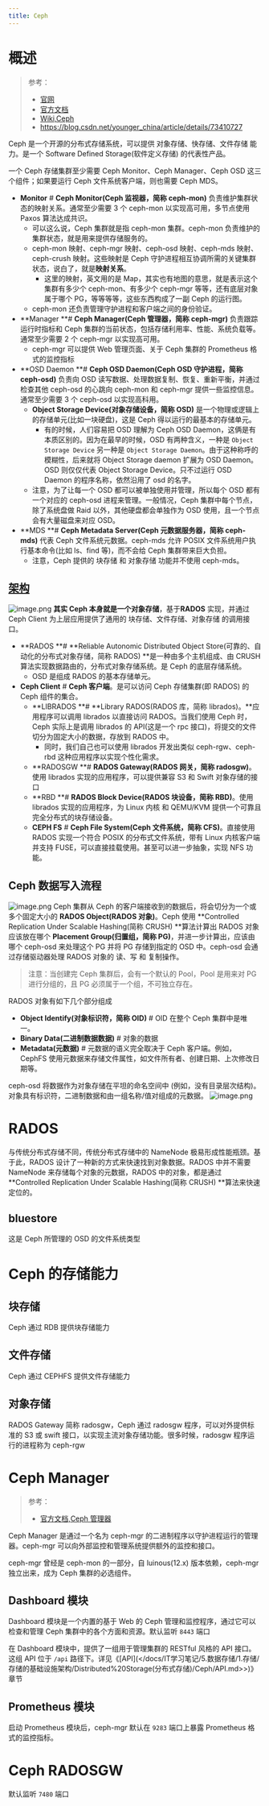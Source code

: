 ```yaml
---
title: Ceph
---
```


# 概述

> 参考：
> - [官网](https://ceph.io/)
> - [官方文档](https://docs.ceph.com/en/latest/)
> - [Wiki,Ceph](<https://en.wikipedia.org/wiki/Ceph_(software)>)
> - <https://blog.csdn.net/younger_china/article/details/73410727>

Ceph 是一个开源的分布式存储系统，可以提供 对象存储、快存储、文件存储 能力。是一个 Software Defined Storage(软件定义存储) 的代表性产品。

一个 Ceph 存储集群至少需要 Ceph Monitor、Ceph Manager、Ceph OSD 这三个组件；如果要运行 Ceph 文件系统客户端，则也需要 Ceph MDS。

- **Monitor** # **Ceph Monitor(Ceph 监视器，简称 ceph-mon)** 负责维护集群状态的映射关系。通常至少需要 3 个 ceph-mon 以实现高可用，多节点使用 Paxos 算法达成共识。
  - 可以这么说，Ceph 集群就是指 ceph-mon 集群。ceph-mon 负责维护的集群状态，就是用来提供存储服务的。
  - ceph-mon 映射、ceph-mgr 映射、ceph-osd 映射、ceph-mds 映射、ceph-crush 映射。这些映射是 Ceph 守护进程相互协调所需的关键集群状态，说白了，就是**映射关系**。
    - 这里的映射，英文用的是 Map，其实也有地图的意思，就是表示这个集群有多少个 ceph-mon、有多少个 ceph-mgr 等等，还有底层对象属于哪个 PG，等等等等，这些东西构成了一副 Ceph 的运行图。
  - ceph-mon 还负责管理守护进程和客户端之间的身份验证。
- **Manager **# **Ceph Manager(Ceph 管理器，简称 ceph-mgr)** 负责跟踪运行时指标和 Ceph 集群的当前状态，包括存储利用率、性能、系统负载等。通常至少需要 2 个 ceph-mgr 以实现高可用。
  - ceph-mgr 可以提供 Web 管理页面、关于 Ceph 集群的 Prometheus 格式的监控指标
- **OSD Daemon **# **Ceph OSD Daemon(Ceph OSD 守护进程，简称 ceph-osd)** 负责向 OSD 读写数据、处理数据复制、恢复、重新平衡，并通过检查其他 ceph-osd 的心跳向 ceph-mon 和 ceph-mgr 提供一些监控信息。通常至少需要 3 个 ceph-osd 以实现高科用。
  - **Object Storage Device(对象存储设备，简称 OSD)** 是一个物理或逻辑上的存储单元(比如一块硬盘)，这是 Ceph 得以运行的最基本的存储单元。
    - 有的时候，人们容易把 OSD 理解为 Ceph OSD Daemon，这俩是有本质区别的。因为在最早的时候，OSD 有两种含义，一种是 `Object Storage Device` 另一种是 `Object Storage Daemon`。由于这种称呼的模糊性，后来就将 Object Storage daemon 扩展为 OSD Daemon。OSD 则仅仅代表 Object Storage Device。只不过运行 OSD Daemon 的程序名称，依然沿用了 osd 的名字。
  - 注意，为了让每一个 OSD 都可以被单独使用并管理，所以每个 OSD 都有一个对应的 ceph-osd 进程来管理。一般情况，Ceph 集群中每个节点，除了系统盘做 Raid 以外，其他硬盘都会单独作为 OSD 使用，且一个节点会有大量磁盘来对应 OSD。
- **MDS **# **Ceph Metadata Server(Ceph 元数据服务器，简称 ceph-mds)** 代表 Ceph 文件系统元数据。ceph-mds 允许 POSIX 文件系统用户执行基本命令(比如 ls、find 等)，而不会给 Ceph 集群带来巨大负担。
  - 注意，Ceph 提供的 块存储 和 对象存储 功能并不使用 ceph-mds。

## [架构](https://docs.ceph.com/en/latest/architecture/)

![image.png](https://notes-learning.oss-cn-beijing.aliyuncs.com/sakrws/1630769971104-82bcc0c6-1dbd-4c47-b986-3e5b8321aac0.png)
**其实 Ceph 本身就是一个对象存储**，基于**RADOS** 实现，并通过 Ceph Client 为上层应用提供了通用的 块存储、文件存储、对象存储 的调用接口。

- **RADOS **# **Reliable Autonomic Distributed Object Store(可靠的、自动化的分布式对象存储，简称 RADOS) **是一种由多个主机组成、由 CRUSH 算法实现数据路由的，分布式对象存储系统。是 Ceph 的底层存储系统。
  - OSD 是组成 RADOS 的基本存储单元。
- **Ceph Client** # **Ceph 客户端**。是可以访问 Ceph 存储集群(即 RADOS) 的 Ceph 组件的集合。
  - **LIBRADOS **# **Library RADOS(RADOS 库，简称 librados)。**应用程序可以调用 librados 以直接访问 RADOS。当我们使用 Ceph 时，Ceph 实际上是调用 librados 的 API(这是一个 rpc 接口)，将提交的文件切分为固定大小的数据，存放到 RADOS 中。
    - 同时，我们自己也可以使用 librados 开发出类似 ceph-rgw、ceph-rbd 这种应用程序以实现个性化需求。
  - **RADOSGW **# **RADOS Gateway(RADOS 网关，简称 radosgw)**。使用 librados 实现的应用程序，可以提供兼容 S3 和 Swift 对象存储的接口
  - **RBD **# **RADOS Block Device(RADOS 块设备，简称 RBD)**。使用 librados 实现的应用程序，为 Linux 内核 和 QEMU/KVM 提供一个可靠且完全分布式的块存储设备。
  - **CEPH FS** # **Ceph File System(Ceph 文件系统，简称 CFS)**。直接使用 RADOS 实现一个符合 POSIX 的分布式文件系统，带有 Linux 内核客户端并支持 FUSE，可以直接挂载使用。甚至可以进一步抽象，实现 NFS 功能。

## Ceph 数据写入流程

![image.png](https://notes-learning.oss-cn-beijing.aliyuncs.com/sakrws/1630834243384-b650e1e5-1c84-4846-bdc5-9180a361fb09.png)
Ceph 集群从 Ceph 的客户端接收到的数据后，将会切分为一个或多个固定大小的 **RADOS Object(RADOS 对象)**。Ceph 使用 **Controlled Replication Under Scalable Hashing(简称 CRUSH) **算法计算出 RADOS 对象应该放在哪个 **Placement Group(归置组，简称 PG)**，并进一步计算出，应该由哪个 ceph-osd 来处理这个 PG 并将 PG 存储到指定的 OSD 中。ceph-osd 会通过存储驱动器处理 RADOS 对象的 读、写 和 复制操作。

> 注意：当创建完 Ceph 集群后，会有一个默认的 Pool，Pool 是用来对 PG 进行分组的，且 PG 必须属于一个组，不可独立存在。

RADOS 对象有如下几个部分组成

- **Object Identify(对象标识符，简称 OID)** # OID 在整个 Ceph 集群中是唯一。
- **Binary Data(二进制数据数据)** # 对象的数据
- **Metadata(元数据)** # 元数据的语义完全取决于 Ceph 客户端。例如，CephFS 使用元数据来存储文件属性，如文件所有者、创建日期、上次修改日期等。

ceph-osd 将数据作为对象存储在平坦的命名空间中 (例如，没有目录层次结构)。对象具有标识符，二进制数据和由一组名称/值对组成的元数据。
![image.png](https://notes-learning.oss-cn-beijing.aliyuncs.com/sakrws/1630808425695-75766062-7570-47f0-9ae4-916c7819d113.png)

# RADOS

与传统分布式存储不同，传统分布式存储中的 NameNode 极易形成性能瓶颈。基于此，RADOS 设计了一种新的方式来快速找到对象数据。RADOS 中并不需要 NameNode 来存储每个对象的元数据，RADOS 中的对象，都是通过 **Controlled Replication Under Scalable Hashing(简称 CRUSH) **算法来快速定位的。

## bluestore

这是 Ceph 所管理的 OSD 的文件系统类型

# Ceph 的存储能力

## 块存储

Ceph 通过 RDB 提供块存储能力

## 文件存储

Ceph 通过 CEPHFS 提供文件存储能力

## 对象存储

RADOS Gateway 简称 radosgw，Ceph 通过 radosgw 程序，可以对外提供标准的 S3 或 swift 接口，以实现主流对象存储功能。很多时候，radosgw 程序运行的进程称为 ceph-rgw

# Ceph Manager

> 参考：
> - [官方文档,Ceph 管理器](https://docs.ceph.com/en/latest/mgr/)

Ceph Manager 是通过一个名为 ceph-mgr 的二进制程序以守护进程运行的管理器。ceph-mgr 可以向外部监控和管理系统提供额外的监控和接口。

ceph-mgr 曾经是 ceph-mon 的一部分，自 luinous(12.x) 版本依赖，ceph-mgr 独立出来，成为 Ceph 集群的必选组件。

## Dashboard 模块

Dashboard 模块是一个内置的基于 Web 的 Ceph 管理和监控程序，通过它可以检查和管理 Ceph 集群中的各个方面和资源。默认监听 `8443` 端口

在 Dashboard 模块中，提供了一组用于管理集群的 RESTful 风格的 API 接口。这组 API 位于 `/api` 路径下。详见《[API](</docs/IT学习笔记/5.数据存储/1.存储/存储的基础设施架构/Distributed%20Storage(分布式存储)/Ceph/API.md>>)》章节

###

## Prometheus 模块

启动 Prometheus 模块后，ceph-mgr 默认在 `9283` 端口上暴露 Prometheus 格式的监控指标。

# Ceph RADOSGW

默认监听 `7480` 端口
